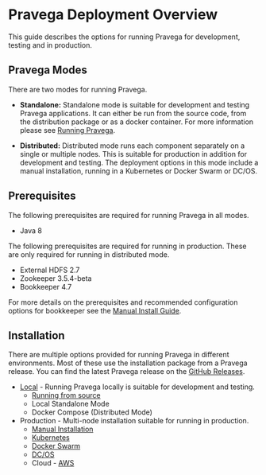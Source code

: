 <!--
Copyright (c) 2017 Dell Inc., or its subsidiaries. All Rights Reserved.

Licensed under the Apache License, Version 2.0 (the "License");
you may not use this file except in compliance with the License.
You may obtain a copy of the License at

    http://www.apache.org/licenses/LICENSE-2.0
-->
# Pravega Deployment Overview

This guide describes the options for running Pravega for development, testing and in production.

## Pravega Modes

There are two modes for running Pravega.

- **Standalone:** Standalone mode is suitable for development and testing Pravega applications. It can either be run from the source code, from the distribution package or as a docker container. For more information please see [Running Pravega](http://pravega.io/docs/latest/deployment/run-local/#standalone-mode).

- **Distributed:** Distributed mode runs each component separately on a single or multiple nodes. This is suitable for production in addition for development and testing. The deployment options in this mode include a manual installation, running in a Kubernetes or Docker Swarm or DC/OS.

## Prerequisites

The following prerequisites are required for running Pravega in all modes.

- Java 8

The following prerequisites are required for running in production. These are only required for running in distributed mode.

- External HDFS 2.7
- Zookeeper 3.5.4-beta
- Bookkeeper 4.7

For more details on the prerequisites and recommended configuration options for bookkeeper see the [Manual Install Guide](manual-install.md).

## Installation

There are multiple options provided for running Pravega in different environments. Most of these use the installation package from a Pravega release. You can find the latest Pravega release on the [GitHub Releases](https://github.com/pravega/pravega/releases).

- [Local](run-local.md) - Running Pravega locally is suitable for development and testing.
    - [Running from source](run-local.md#from-source)
    - Local Standalone Mode
    - Docker Compose (Distributed Mode)
- Production - Multi-node installation suitable for running in production.
    - [Manual Installation](manual-install.md)
    - [Kubernetes](kubernetes-install.md)
    - [Docker Swarm](docker-swarm.md)
    - [DC/OS](dcos-install.md)
    - Cloud - [AWS](aws-install.md)
